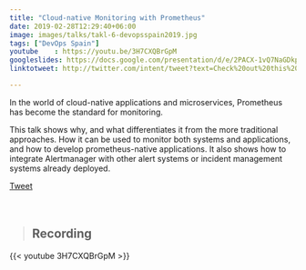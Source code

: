 ```yaml
---
title: "Cloud-native Monitoring with Prometheus"
date: 2019-02-28T12:29:40+06:00
image: images/talks/takl-6-devopsspain2019.jpg
tags: ["DevOps Spain"]
youtube    : https://youtu.be/3H7CXQBrGpM
googleslides: https://docs.google.com/presentation/d/e/2PACX-1vQ7NaGDkpGalizrnRYgqHD-De3VfRSl2xKNnKH1NkFmzc9gpsSHUw_WwCg4Bhh3Sw/embed?start=false&loop=false&delayms=3000
linktotweet: http://twitter.com/intent/tweet?text=Check%20out%20this%20talk:%20“Cloud-native%20monitoring%20with%20Prometheus”%20by%20%40beatrizmrg%20%23PrometheusIO%20%23DevopsSpain&url=https://b3a.dev/talks/devops-spain-2019/

---
```

In the world of cloud-native applications and microservices, Prometheus has become the standard for monitoring.

This talk shows why, and what differentiates it from the more traditional approaches. How it can be used to monitor both systems and applications, and how to develop prometheus-native applications. It also shows how to integrate Alertmanager with other alert systems or incident management systems already deployed.
<div class="blog-content singleiconp">
    <a href="http://twitter.com/intent/tweet?text=Check%20out%20this%20talk:%20“Cloud-native%20monitoring%20with%20Prometheus”%20by%20%40beatrizmrg%20%23PrometheusIO%20%23DevopsSpain&url=https://b3a.dev/talks/devops-spain-2019/" target="_blank" class="talklisticons btn btn-dafault btn-details hvr-bounce-to-right"><i class="ion-social-twitter"></i> Tweet</a>
</div>

<br/>
<br/>

> ## Recording
{{< youtube 3H7CXQBrGpM >}}

<br/>

